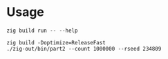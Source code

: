 # Usage

`zig build run -- --help`


```
zig build -Doptimize=ReleaseFast
./zig-out/bin/part2 --count 1000000 --rseed 234809
```